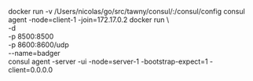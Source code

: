 docker run  -v /Users/nicolas/go/src/tawny/consul/:/consul/config consul agent  -node=client-1 -join=172.17.0.2
docker run \                                                                                                                                
-d \
-p 8500:8500 \
-p 8600:8600/udp \
--name=badger \
consul agent -server -ui -node=server-1 -bootstrap-expect=1 -client=0.0.0.0
